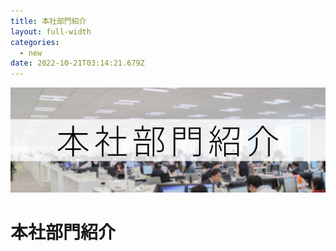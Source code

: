 ```yaml
---
title: 本社部門紹介
layout: full-width
categories:
  - new
date: 2022-10-21T03:14:21.679Z
---
```

![](/images/10.png)

<h1 class="text-blue-600 text-center font-bold text-2xl">本社部門紹介</h1>